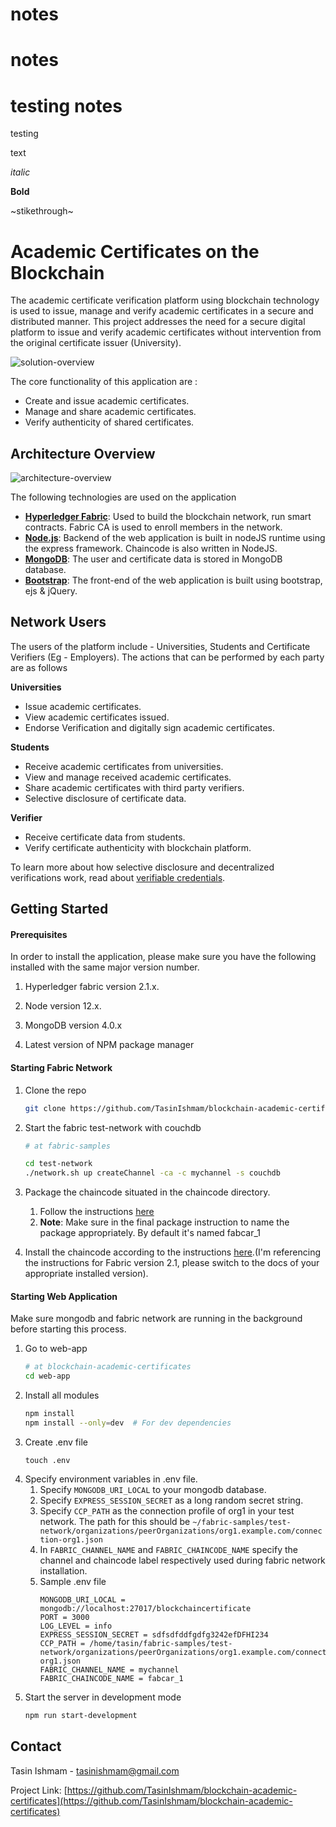 # notes
# notes

# testing notes

testing

text

*italic*

**Bold**

~stikethrough~



# Academic Certificates on the Blockchain

The academic certificate verification platform using blockchain technology is used to issue, manage and verify academic certificates in a secure and distributed manner. This project addresses the need for a secure digital platform to issue and verify academic certificates without intervention from the original certificate issuer (University).

![solution-overview](./resources/solution-overview.png)

The core functionality of this application are :
* Create and issue academic certificates.
* Manage and share academic certificates.
* Verify authenticity of shared certificates.

## Architecture Overview
![architecture-overview](./resources/network-architecture.png)

The following technologies are used on the application
* **[Hyperledger Fabric](https://www.hyperledger.org/use/fabric)**: Used to build the blockchain network, run smart contracts. Fabric CA is used to enroll members in the network. 
* **[Node.js](https://nodejs.org/en/)**: Backend of the web application is built in nodeJS runtime using the express framework. Chaincode is also written in NodeJS.
* **[MongoDB](https://www.mongodb.com/)**: The user and certificate data is stored in MongoDB database. 
* **[Bootstrap](https://getbootstrap.com/)**: The front-end of the web application is built using bootstrap, ejs & jQuery.

## Network Users

The users of the platform include - Universities, Students and Certificate Verifiers (Eg - Employers). The actions that can be performed by each party are as follows

**Universities**
* Issue academic certificates.
* View academic certificates issued. 
* Endorse Verification and digitally sign academic certificates.

**Students**
* Receive academic certificates from universities.
* View and manage received academic certificates.
* Share academic certificates with third party verifiers.
* Selective disclosure of certificate data.

**Verifier**
* Receive certificate data from students.
* Verify certificate authenticity with blockchain platform.

To learn more about how selective disclosure and decentralized verifications work, read about [verifiable credentials](https://en.wikipedia.org/wiki/Verifiable_credentials).


## Getting Started
#### Prerequisites

In order to install the application, please make sure you have the following installed with the same major version number.

1) Hyperledger fabric version 2.1.x.  

2) Node version 12.x.  

3) MongoDB version 4.0.x    

4) Latest version of NPM package manager  


#### Starting Fabric Network

1) Clone the repo
    ```sh
    git clone https://github.com/TasinIshmam/blockchain-academic-certificates.git
    ```
2) Start the fabric test-network with couchdb
    ```sh
    # at fabric-samples
    
    cd test-network
    ./network.sh up createChannel -ca -c mychannel -s couchdb
    ```
3) Package the chaincode situated in the chaincode directory.  
    1) Follow the instructions [here](https://hyperledger-fabric.readthedocs.io/en/release-2.2/deploy_chaincode.html#javascript)
    2) **Note**: Make sure in the final package instruction to name the package appropriately. By default it's named fabcar_1 
    
4) Install the chaincode according to the instructions [here](https://hyperledger-fabric.readthedocs.io/en/release-2.1/deploy_chaincode.html#install-the-chaincode-package).(I'm referencing the instructions for Fabric version 2.1, please switch to the docs of your appropriate installed version).   


#### Starting Web Application
Make sure mongodb and fabric network are running in the background before starting this process. 

1) Go to web-app
    ```sh
    # at blockchain-academic-certificates
    cd web-app
    ```
2) Install all modules
    ```sh 
   npm install
   npm install --only=dev  # For dev dependencies
    ```
3) Create .env file
    ``` 
    touch .env 
    ```
4) Specify environment variables in .env file.
    1) Specify ```MONGODB_URI_LOCAL``` to your mongodb database.
    2) Specify ```EXPRESS_SESSION_SECRET``` as a long random secret string.
    3) Specify ```CCP_PATH``` as the connection profile of org1 in your test network. The path for this should be ```~/fabric-samples/test-network/organizations/peerOrganizations/org1.example.com/connection-org1.json```  
    4) In ```FABRIC_CHANNEL_NAME``` and ```FABRIC_CHAINCODE_NAME``` specify the channel and chaincode label respectively used during fabric network installation.
    5) Sample .env file
        ```dotenv
        MONGODB_URI_LOCAL = mongodb://localhost:27017/blockchaincertificate
        PORT = 3000
        LOG_LEVEL = info
        EXPRESS_SESSION_SECRET = sdfsdfddfgdfg3242efDFHI234 
        CCP_PATH = /home/tasin/fabric-samples/test-network/organizations/peerOrganizations/org1.example.com/connection-org1.json
        FABRIC_CHANNEL_NAME = mychannel
        FABRIC_CHAINCODE_NAME = fabcar_1
        ```
5) Start the server in development mode
    ```sh
    npm run start-development
    ```

<!-- CONTACT -->
## Contact

Tasin Ishmam - [tasinishmam@gmail.com](mailto:tasinishmam@gmail.com) 

Project Link: [https://github.com/TasinIshmam/blockchain-academic-certificates](https://github.com/TasinIshmam/blockchain-academic-certificates)



